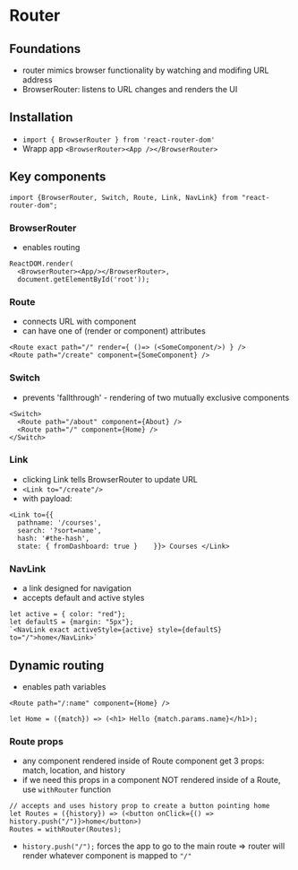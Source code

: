 # Router

## Foundations

- router mimics browser functionality by watching and modifing URL address
- BrowserRouter: listens to URL changes and renders the UI

## Installation

- `import { BrowserRouter } from 'react-router-dom'`
- Wrapp app `<BrowserRouter><App /></BrowserRouter>`

## Key components

```
import {BrowserRouter, Switch, Route, Link, NavLink} from "react-router-dom";
```


### BrowserRouter

- enables routing

```
ReactDOM.render(
  <BrowserRouter><App/></BrowserRouter>,
  document.getElementById('root'));
```


### Route

- connects URL with component
- can have one of (render or component) attributes

```
<Route exact path="/" render={ ()=> (<SomeComponent/>) } />
<Route path="/create" component={SomeComponent} />
```


### Switch

- prevents 'fallthrough' - rendering of two mutually exclusive components

```
<Switch>
  <Route path="/about" component={About} />
  <Route path="/" component={Home} /> 
</Switch>
```


### Link

- clicking Link tells BrowserRouter to update URL
- `<Link to="/create"/>`
- with payload:
```
<Link to={{       
  pathname: '/courses',
  search: '?sort=name',
  hash: '#the-hash',
  state: { fromDashboard: true }    }}> Courses </Link>
```


### NavLink

- a link designed for navigation
- accepts default and active styles
```
let active = { color: "red"};
let defaultS = {margin: "5px"};
`<NavLink exact activeStyle={active} style={defaultS} to="/">home</NavLink>`
```

## Dynamic routing

- enables path variables

```
<Route path="/:name" component={Home} />

let Home = ({match}) => (<h1> Hello {match.params.name}</h1>);

```

### Route props

- any component rendered inside of Route component get 3 props: match, location, and history
- if we need this props in a component NOT rendered inside of a Route, use `withRouter` function
```
// accepts and uses history prop to create a button pointing home
let Routes = ({history}) => (<button onClick={() => history.push("/")}>home</button>)
Routes = withRouter(Routes);
```


- `history.push("/");` forces the app to go to the main route => router will render whatever component is mapped to `"/"`
